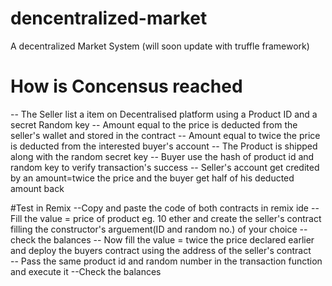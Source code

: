 # dencentralized-market
A decentralized Market System
(will soon update with truffle framework)
# How is Concensus reached
-- The Seller list a item on Decentralised platform using a Product ID and a secret Random key
-- Amount equal to the price is deducted from the seller's wallet and stored in the contract
-- Amount equal to twice the price is deducted from the interested buyer's account
-- The Product is shipped along with the random secret key
-- Buyer use the hash of product id and random key to verify transaction's success
-- Seller's account get credited by an amount=twice the price and the buyer get half of his deducted amount back

#Test in Remix 
--Copy and paste the code of both contracts in remix ide
--Fill the value = price of product eg. 10 ether and create the seller's contract filling the constructor's arguement(ID and random no.) of your choice
--check the balances
-- Now fill the value = twice the price declared earlier and deploy the buyers contract using the address of the seller's contract   
-- Pass the same product id and random number in the transaction function and execute it
--Check the balances
